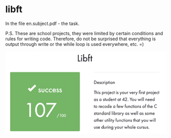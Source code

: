 # libft
In the file en.subject.pdf - the task.

P.S. These are school projects, they were limited by certain conditions and rules for writing code. Therefore, do not be surprised that everything is output through write or the while loop is used everywhere, etc. =)

![Screenshot](Screenshot.png)
